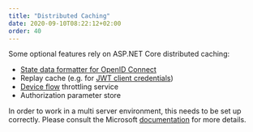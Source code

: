 ```yaml
---
title: "Distributed Caching"
date: 2020-09-10T08:22:12+02:00
order: 40
---
```


Some optional features rely on ASP.NET Core distributed caching:

* [State data formatter for OpenID Connect](../ui/login/external#state-url-length-and-isecuredataformat)
* Replay cache (e.g. for [JWT client credentials](../tokens/authentication/jwt))
* [Device flow](../reference/stores/device_flow_store) throttling service
* Authorization parameter store 

In order to work in a multi server environment, this needs to be set up correctly. Please consult the Microsoft [documentation](https://docs.microsoft.com/en-us/aspnet/core/performance/caching/distributed) for more details.